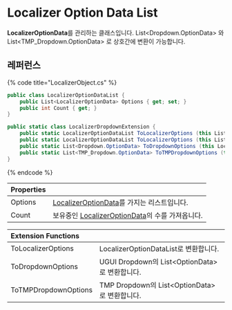 # Localizer Option Data List

**LocalizerOptionData**를 관리하는 클래스입니다. List&lt;Dropdown.OptionData&gt; 와 List&lt;TMP\_Dropdown.OptionData&gt; 로 상호간에 변환이 가능합니다.

## 레퍼런스

{% code title="LocalizerObject.cs" %}
```csharp
public class LocalizerOptionDataList { 
    public List<LocalizerOptionData> Options { get; set; }
    public int Count { get; }
}

public static class LocalizerDropdownExtension {
    public static LocalizerOptionDataList ToLocalizerOptions (this List<Dropdown.OptionData> value) { }
    public static LocalizerOptionDataList ToLocalizerOptions (this List<TMP_Dropdown.OptionData> value) { }
    public static List<Dropdown.OptionData> ToDropdownOptions (this LocalizerOptionDataList value) { }
    public static List<TMP_Dropdown.OptionData> ToTMPDropdownOptions (this LocalizerOptionDataList value) { }
}
```
{% endcode %}

| **Properties** |  |
| :--- | :--- |
| Options | [LocalizerOptionData](localizer-option-data.md)를 가지는 리스트입니다. |
| Count | 보유중인 [LocalizerOptionData](localizer-option-data.md)의 수를 가져옵니다. |

| Extension Functions |  |
| :--- | :--- |
| ToLocalizerOptions | LocalizerOptionDataList로 변환합니다. |
| ToDropdownOptions | UGUI Dropdown의 List&lt;OptionData&gt; 로 변환합니다. |
| ToTMPDropdownOptions | TMP Dropdown의 List&lt;OptionData&gt;로 변환합니다. |

